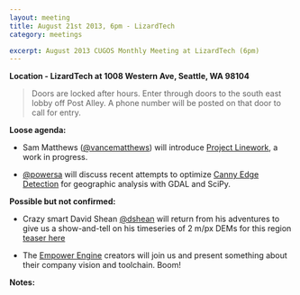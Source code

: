 ```yaml
---
layout: meeting
title: August 21st 2013, 6pm - LizardTech
category: meetings

excerpt: August 2013 CUGOS Monthly Meeting at LizardTech (6pm)
---
```


__Location - LizardTech at 1008 Western Ave, Seattle, WA 98104__ 

> Doors are locked after hours. Enter through doors to the south east lobby off Post Alley. A phone number will be posted on that door to call for entry.

__Loose agenda:__

- Sam Matthews ([@vancematthews](https://twitter.com/vancematthews)) will introduce [Project Linework](https://github.com/svmatthews/project-linework), a work in progress.

- [@powersa](https://github.com/powersa) will discuss recent attempts to optimize [Canny Edge Detection](http://en.wikipedia.org/wiki/Canny_edge_detector) for geographic analysis with GDAL and SciPy.

__Possible but not confirmed:__

- Crazy smart David Shean [@dshean](https://github.com/dshean) will return from his adventures to give us a show-and-tell on his timeseries of 2 m/px DEMs for this region [teaser here](http://oi42.tinypic.com/xn54yu.jpg)

- The [Empower Engine](http://empowerengine.com) creators will join us and present something about their company vision and toolchain. Boom!



__Notes:__
